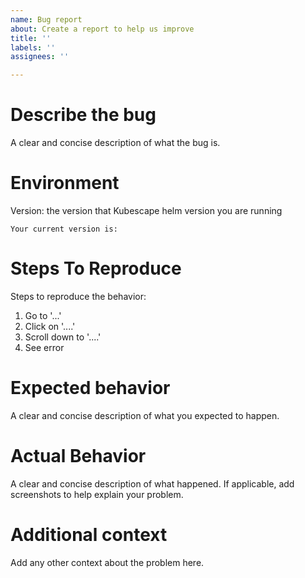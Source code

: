 ```yaml
---
name: Bug report
about: Create a report to help us improve
title: ''
labels: ''
assignees: ''

---
```


# Describe the bug
A clear and concise description of what the bug is.

# Environment
Version: the version that Kubescape helm version you are running
```
Your current version is:
```

# Steps To Reproduce
Steps to reproduce the behavior:
1. Go to '...'
2. Click on '....'
3. Scroll down to '....'
4. See error

# Expected behavior
A clear and concise description of what you expected to happen.

# Actual Behavior
A clear and concise description of what happened. If applicable, add screenshots to help explain your problem.

# Additional context
Add any other context about the problem here.
